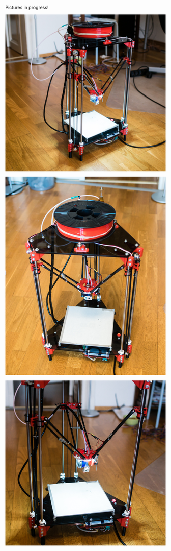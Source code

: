 Pictures in progress!

![Front](/assembly_pictures/DSC08004.jpg)

![TOP](/assembly_pictures/DSC07994.jpg)

![DETAIL](/assembly_pictures/DSC07998.jpg)